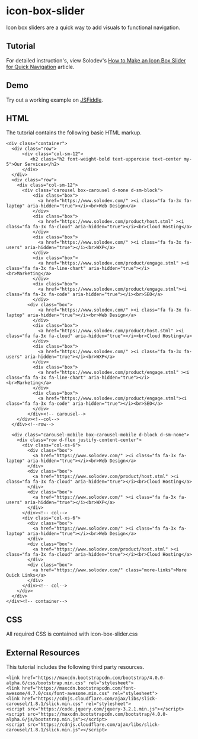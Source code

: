 # icon-box-slider

Icon box sliders are a quick way to add visuals to functional navigation.

## Tutorial		  
For detailed instruction's, view Solodev's [How to Make an Icon Box Slider for Quick Navigation](https://www.solodev.com/blog/web-design/how-to-make-an-icon-box-slider-for-quick-navigation.stml) article.
 
## Demo
  		  
Try out a working example on [JSFiddle](https://jsfiddle.net/solodev/sdpfjvnb/).

## HTML

The tutorial contains the following basic HTML markup.

```
<div class="container">
  <div class="row">
	  <div class="col-sm-12">
		 <h2 class="h2 font-weight-bold text-uppercase text-center my-5">Our Services</h2>
	  </div>
  </div>
  <div class="row">
	<div class="col-sm-12">
	  <div class="carousel box-carousel d-none d-sm-block">
		  <div class="box">
			<a href="https://www.solodev.com/" ><i class="fa fa-3x fa-laptop" aria-hidden="true"></i><br>Web Design</a>
		  </div>
		  <div class="box">
			<a href="https://www.solodev.com/product/host.stml" ><i class="fa fa-3x fa-cloud" aria-hidden="true"></i><br>Cloud Hosting</a>
		  </div>
		  <div class="box">
			<a href="https://www.solodev.com/" ><i class="fa fa-3x fa-users" aria-hidden="true"></i><br>WXP</a>
		  </div>
		  <div class="box">
			<a href="https://www.solodev.com/product/engage.stml" ><i class="fa fa-3x fa-line-chart" aria-hidden="true"></i><br>Marketing</a>
		  </div>
		  <div class="box">
			<a href="https://www.solodev.com/product/engage.stml"><i class="fa fa-3x fa-code" aria-hidden="true"></i><br>SEO</a>
		  </div>
		<div class="box">
			<a href="https://www.solodev.com/" ><i class="fa fa-3x fa-laptop" aria-hidden="true"></i><br>Web Design</a>
		  </div>
		  <div class="box">
			<a href="https://www.solodev.com/product/host.stml" ><i class="fa fa-3x fa-cloud" aria-hidden="true"></i><br>Cloud Hosting</a>
		  </div>
		  <div class="box">
			<a href="https://www.solodev.com/" ><i class="fa fa-3x fa-users" aria-hidden="true"></i><br>WXP</a>
		  </div>
		  <div class="box">
			<a href="https://www.solodev.com/product/engage.stml" ><i class="fa fa-3x fa-line-chart" aria-hidden="true"></i><br>Marketing</a>
		  </div>
		  <div class="box">
			<a href="https://www.solodev.com/product/engage.stml"><i class="fa fa-3x fa-code" aria-hidden="true"></i><br>SEO</a>
		  </div>
		</div><!-- carousel-->
	</div><!--col-->
  </div><!--row-->
	
  <div class="carousel-mobile box-carousel-mobile d-block d-sm-none">
	<div class="row d-flex justify-content-center">
	  <div class="col-xs-6">
		<div class="box">
		  <a href="https://www.solodev.com/" ><i class="fa fa-3x fa-laptop" aria-hidden="true"></i><br>Web Design</a>
		</div>
		<div class="box">
		  <a href="https://www.solodev.com/product/host.stml" ><i class="fa fa-3x fa-cloud" aria-hidden="true"></i><br>Cloud Hosting</a>
		</div>
		<div class="box">
		  <a href="https://www.solodev.com/" ><i class="fa fa-3x fa-users" aria-hidden="true"></i><br>WXP</a>
		</div>
	  </div><!-- col-->
	  <div class="col-xs-6">
		<div class="box">
		  <a href="https://www.solodev.com/" ><i class="fa fa-3x fa-laptop" aria-hidden="true"></i><br>Web Design</a>
		</div>
		<div class="box">
		  <a href="https://www.solodev.com/product/host.stml" ><i class="fa fa-3x fa-cloud" aria-hidden="true"></i><br>Cloud Hosting</a>
		</div>
		<div class="box">
		  <a href="https://www.solodev.com/" class="more-links">More Quick Links</a>
		</div>
	  </div><!-- col-->
	</div>
  </div>
</div><!-- container-->
```

## CSS

All required CSS is contained with icon-box-slider.css


## External Resources

This tutorial includes the following third party resources.

```
<link href="https://maxcdn.bootstrapcdn.com/bootstrap/4.0.0-alpha.6/css/bootstrap.min.css" rel="stylesheet">
<link href="https://maxcdn.bootstrapcdn.com/font-awesome/4.7.0/css/font-awesome.min.css" rel="stylesheet">
<link href="https://cdnjs.cloudflare.com/ajax/libs/slick-carousel/1.8.1/slick.min.css" rel="stylesheet">
<script src="https://code.jquery.com/jquery-3.2.1.min.js"></script>
<script src="https://maxcdn.bootstrapcdn.com/bootstrap/4.0.0-alpha.6/js/bootstrap.min.js"></script>
<script src="https://cdnjs.cloudflare.com/ajax/libs/slick-carousel/1.8.1/slick.min.js"></script>
```

